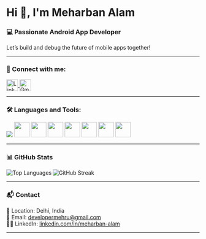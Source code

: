 <h1 align="left">Hi 👋, I'm Meharban Alam</h1>
<h3 align="left">💻 Passionate Android App Developer</h3>

<p align="left">
Let’s build and debug the future of mobile apps together! 
</p>

---

### 🔗 Connect with me:

<p align="left">
  <a href="https://www.linkedin.com/in/meharban-alam-9bbb7a327" target="_blank">
    <img align="center" src="https://cdn.jsdelivr.net/gh/devicons/devicon/icons/linkedin/linkedin-original.svg" alt="LinkedIn" height="30" width="30" />
  </a>
  <a href="mailto:developermehru@gmail.com" target="_blank">
    <img align="center" src="https://img.icons8.com/color/48/000000/gmail.png" alt="Gmail" height="30" width="30" />
  </a>
</p>

---

### 🛠️ Languages and Tools:

<p align="left">
  <img src="https://img.icons8.com/color/48/000000/android-studio--v3.png"/>
  <img src="https://cdn.jsdelivr.net/gh/devicons/devicon/icons/java/java-original.svg" height="40"/>
  <img src="https://cdn.jsdelivr.net/gh/devicons/devicon/icons/kotlin/kotlin-original.svg" height="40"/>
  <img src="https://cdn.jsdelivr.net/gh/devicons/devicon/icons/firebase/firebase-plain.svg" height="40"/>
  <img src="https://cdn.jsdelivr.net/gh/devicons/devicon/icons/html5/html5-original.svg" height="40"/>
  <img src="https://cdn.jsdelivr.net/gh/devicons/devicon/icons/css3/css3-original.svg" height="40"/>
  <img src="https://cdn.jsdelivr.net/gh/devicons/devicon/icons/javascript/javascript-original.svg" height="40"/>
  <img src="https://cdn.jsdelivr.net/gh/devicons/devicon/icons/github/github-original.svg" height="40"/>
</p>

---

### 📊 GitHub Stats

<p>
  <img align="left" src="https://github-readme-stats.vercel.app/api/top-langs?username=Mehruuban&show_icons=true&locale=en&layout=compact" alt="Top Languages" />
  <img align="center" src="https://github-readme-streak-stats.herokuapp.com?user=Mehruuban&theme=default&hide_border=false" alt="GitHub Streak" />
</p>

---

### 📬 Contact

📍 Location: Delhi, India  
📧 Email: developermehru@gmail.com  
👨‍💻 LinkedIn: [linkedin.com/in/meharban-alam](https://www.linkedin.com/in/meharban-alam-9bbb7a327)

---

<!-- ✅ Default GitHub contribution graph will appear automatically below this README in your profile view -->
